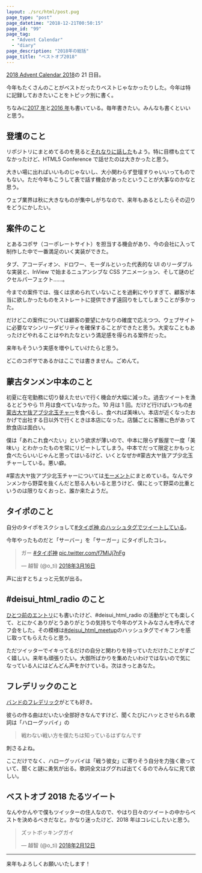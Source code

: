```yaml
---
layout: ./src/html/post.pug
page_type: "post"
page_datetime: "2018-12-21T00:50:15"
page_id: "99"
page_tag:
  - "Advent Calendar"
  - "diary"
page_description: "2018年の総括"
page_title: "ベストオブ2018"
---
```


[2018 Advent Calendar 2018](https://adventar.org/calendars/3289)の 21 日目。

今年もたくさんのことがベストだったりベストじゃなかったりした。今年は特に記録しておきたいことをトピック別に書く。

ちなみに[2017 年](https://dskd.jp/archives/92.html)と[2016 年](https://dskd.jp/archives/86.html)も書いている。毎年書きたい。みんなも書くといいと思う。

## 登壇のこと

リポジトリにまとめてるのを見ると[それなりに話した](https://github.com/oti/presentations/#2018)もよう。特に目標も立ててなかったけど、HTML5 Conference で話せたのは大きかったと思う。

大きい場に出ればいいものじゃないし、大小関わらず登壇すりゃいいってものでもない。ただ今年もこうして表で話す機会があったということが大事なのかなと思う。

ウェブ業界は秋に大きなものが集中しがちなので、来年もあるとしたらその辺りをどうにかしたい。

## 案件のこと

とあるコポサ（コーポレートサイト）を担当する機会があり、今の会社に入って制作した中で一番満足のいく実装ができた。

タブ、アコーディオン、ドロワー、モーダルといった代表的な UI のリーダブルな実装と、InView で始まるニュアンシブな CSS アニメーション、そして謎のピクセルパーフェクト……。

今までの案件では、強くは求められていないことを過剰にやりすぎて、顧客が本当に欲しかったものをストレートに提供できず遠回りをしてしまうことが多かった。

だけどこの案件については顧客の要望にかなりの確度で応えつつ、ウェブサイトに必要なマシンリーダビリティを確保することができたと思う。大変なこともあったけどやれることはやれたなという満足感を得られる案件だった。

来年もそういう実感を増やしていけたらと思う。

どこのコポサであるかはここでは書きません。ごめんて。

## 蒙古タンメン中本のこと

初夏に在宅勤務に切り替えたせいで行く機会が大幅に減った。過去ツイートを漁るとどうやら 11 月は食べていなかった。10 月は 1 回。だけど行けばいつもの[#蒙古大ヤ抜アブ少北玉チャー](https://twitter.com/search?q=%23%E8%92%99%E5%8F%A4%E5%A4%A7%E3%83%A4%E6%8A%9C%E3%82%A2%E3%83%96%E5%B0%91%E5%8C%97%E7%8E%89%E3%83%81%E3%83%A3%E3%83%BC&src=typd)を食べるし、食べれば美味い。本店が近くなったおかげで出社する日以外で行くときは本店になった。店舗ごとに客層に色があって飲食店は面白い。

僕は「あれこれ食べたい」という欲求が薄いので、中本に限らず飯屋で一度「美味い」とわかったものを常にリピートしてしまう。中本でだって限定とかもっと食べたらいいじゃんと思ってはいるけど、いくとなぜか#蒙古大ヤ抜アブ少北玉チャーしている。悪い癖。

\#蒙古大ヤ抜アブ少北玉チャーについては[モーメント](https://twitter.com/i/moments/939566486321971200)にまとめている。なんでタンメンから野菜を抜くんだと怒る人もいると思うけど、僕にとって野菜の比重というのは限りなくおっと、誰か来たようだ。

## タイポのこと

自分のタイポをスクショして[#タイポ神 のハッシュタグでツイートしている](https://twitter.com/hashtag/%E3%82%BF%E3%82%A4%E3%83%9D%E7%A5%9E?src=hashtag_click&f=live)。

今年やったものだと「サーバー」を「サーガー」にタイポしたコレ。

<blockquote class="twitter-tweet" data-lang="ja"><p lang="ja" dir="ltr">ガー <a href="https://twitter.com/hashtag/%E3%82%BF%E3%82%A4%E3%83%9D%E7%A5%9E?src=hash&amp;ref_src=twsrc%5Etfw">#タイポ神</a> <a href="https://t.co/f7MIJj7nFg">pic.twitter.com/f7MIJj7nFg</a></p>&mdash; 越智 (@o_ti) <a href="https://twitter.com/o_ti/status/974487926162653185?ref_src=twsrc%5Etfw">2018年3月16日</a></blockquote>

声に出すとちょっと元気が出る。

## #deisui_html_radio のこと

[ひとつ前のエントリ](/archives/98.html)にも書いたけど、#deisui_html_radio の活動がとても楽しくて、とにかくありがとうありがとうの気持ちで今年のゲストみなさんを呼んでオフ会をした。その模様は[#deisui_html_meetup](https://twitter.com/search?f=tweets&vertical=default&q=%23deisui_html_meetup&src=typd)のハッシュタグでイキフンを感じ取ってもらえたらと思う。

ただツイッターでイキってるだけの自分と関わりを持っていただけたことがすごく嬉しい。来年も頑張りたい。大御所ばかりを集めたいわけではないので気になっている人にはどんどん声をかけている。次はきっとあなた。

## フレデリックのこと

[バンドのフレデリック](http://frederic-official.com/)がとても好き。

彼らの作る曲はだいたい全部好きなんですけど、聞くたびにハッとさせられる歌詞は「ハローグッバイ」の

> 戦わない戦い方を僕たちは知っているはずなんです

刺さるよね。

ここだけでなく、ハローグッバイは「戦う彼女」に寄りそう自分を力強く歌っていて、聞くと謎に勇気が出る。歌詞全文はググれば出てくるのでみんなに見て欲しい。

## ベストオブ 2018 たるツイート

なんやかんやで僕もツイッターの住人なので、やはり日々のツイートの中からベストを決めるべきだなと。かなり迷ったけど、2018 年はコレにしたいと思う。

<blockquote class="twitter-tweet" data-lang="ja"><p lang="ja" dir="ltr">ズットボッキングガイ</p>&mdash; 越智 (@o_ti) <a href="https://twitter.com/o_ti/status/963064363119607809?ref_src=twsrc%5Etfw">2018年2月12日</a></blockquote>
<script async src="https://platform.twitter.com/widgets.js"></script>

---

来年もよろしくお願いいたします！
